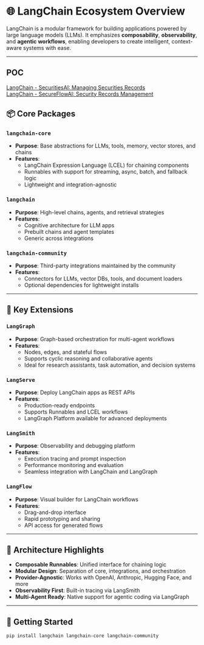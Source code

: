 ﻿
# 🌐 LangChain Ecosystem Overview

LangChain is a modular framework for building applications powered by large language models (LLMs). It emphasizes **composability**, **observability**, and **agentic workflows**, enabling developers to create intelligent, context-aware systems with ease.

---
## POC
<a href="https://github.com/spusgh/SaaS_Apps/tree/main/LangChainApps/SecuritiesAI">LangChain - SecuritiesAI: Managing Securities Records</a> <br/>
<a href="https://github.com/spusgh/SaaS_Apps/tree/main/LangChainApps/SecureFlowAI">LangChain - SecureFlowAI: Security Records Management</a> <br/>

## 📦 Core Packages

### `langchain-core`
- **Purpose**: Base abstractions for LLMs, tools, memory, vector stores, and chains
- **Features**:
  - LangChain Expression Language (LCEL) for chaining components
  - Runnables with support for streaming, async, batch, and fallback logic
  - Lightweight and integration-agnostic

### `langchain`
- **Purpose**: High-level chains, agents, and retrieval strategies
- **Features**:
  - Cognitive architecture for LLM apps
  - Prebuilt chains and agent templates
  - Generic across integrations

### `langchain-community`
- **Purpose**: Third-party integrations maintained by the community
- **Features**:
  - Connectors for LLMs, vector DBs, tools, and document loaders
  - Optional dependencies for lightweight installs

---

## 🧠 Key Extensions

### `LangGraph`
- **Purpose**: Graph-based orchestration for multi-agent workflows
- **Features**:
  - Nodes, edges, and stateful flows
  - Supports cyclic reasoning and collaborative agents
  - Ideal for research assistants, task automation, and decision systems

### `LangServe`
- **Purpose**: Deploy LangChain apps as REST APIs
- **Features**:
  - Production-ready endpoints
  - Supports Runnables and LCEL workflows
  - LangGraph Platform available for advanced deployments

### `LangSmith`
- **Purpose**: Observability and debugging platform
- **Features**:
  - Execution tracing and prompt inspection
  - Performance monitoring and evaluation
  - Seamless integration with LangChain and LangGraph

### `LangFlow`
- **Purpose**: Visual builder for LangChain workflows
- **Features**:
  - Drag-and-drop interface
  - Rapid prototyping and sharing
  - API access for generated flows

---

## 🧩 Architecture Highlights

- **Composable Runnables**: Unified interface for chaining logic
- **Modular Design**: Separation of core, integrations, and orchestration
- **Provider-Agnostic**: Works with OpenAI, Anthropic, Hugging Face, and more
- **Observability First**: Built-in tracing via LangSmith
- **Multi-Agent Ready**: Native support for agentic coding via LangGraph

---

## 🚀 Getting Started

```bash
pip install langchain langchain-core langchain-community
